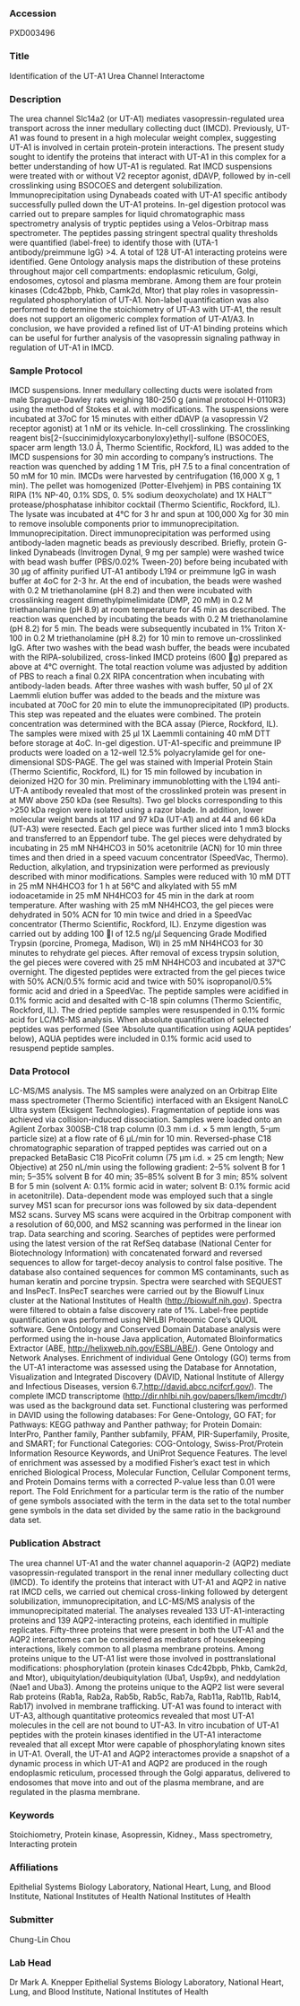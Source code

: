 ### Accession
PXD003496

### Title
Identification of the UT-A1 Urea Channel Interactome

### Description
The urea channel Slc14a2 (or UT-A1) mediates vasopressin-regulated urea transport across the inner medullary collecting duct (IMCD).  Previously, UT-A1 was found to present in a high molecular weight complex, suggesting UT-A1 is involved in certain protein-protein interactions.  The present study sought to identify the proteins that interact with UT-A1 in this complex for a better understanding of how UT-A1 is regulated.  Rat IMCD suspensions were treated with or without V2 receptor agonist, dDAVP, followed by in-cell crosslinking using BSOCOES and detergent solubilization.  Immunoprecipitation using Dynabeads coated with UT-A1 specific antibody successfully pulled down the UT-A1 proteins. In-gel digestion protocol was carried out to prepare samples for liquid chromatographic mass spectrometry analysis of tryptic peptides using a Velos-Orbitrap mass spectrometer.  The peptides passing stringent spectral quality thresholds were quantified (label-free) to identify those with (UTA-1 antibody/preimmune IgG) >4. A total of 128 UT-A1 interacting proteins were identified. Gene Ontology analysis maps the distribution of these proteins throughout major cell compartments: endoplasmic reticulum, Golgi, endosomes, cytosol and plasma membrane. Among them are four protein kinases (Cdc42bpb, Phkb, Camk2d, Mtor) that play roles in vasopressin-regulated phosphorylation of UT-A1. Non-label quantification was also performed to determine the stoichiometry of UT-A3 with UT-A1, the result does not support an oligomeric complex formation of UT-A1/A3.  In conclusion, we have provided a refined list of UT-A1 binding proteins which can be useful for further analysis of the vasopressin signaling pathway in regulation of UT-A1 in IMCD.

### Sample Protocol
IMCD suspensions. Inner medullary collecting ducts were isolated from male Sprague-Dawley rats weighing 180-250 g (animal protocol H-0110R3) using the method of Stokes et al. with modifications.  The suspensions were incubated at 37oC for 15 minutes with either dDAVP (a vasopressin V2 receptor agonist) at 1 nM or its vehicle.   In-cell crosslinking. The crosslinking reagent bis[2-(succinimidyloxycarbonyloxy)ethyl]-sulfone (BSOCOES, spacer arm length 13.0 Å, Thermo Scientific, Rockford, IL) was added to the IMCD suspensions for 30 min according to company’s instructions. The reaction was quenched by adding 1 M Tris, pH 7.5 to a final concentration of 50 mM for 10 min.  IMCDs were harvested by centrifugation (16,000 X g, 1 min).  The pellet was homogenized (Potter-Elvehjem) in PBS containing 1X RIPA (1% NP-40, 0.1% SDS, 0. 5% sodium deoxycholate) and 1X HALT™ protease/phosphatase inhibitor cocktail (Thermo Scientific, Rockford, IL).  The lysate was incubated at 4°C for 3 hr and spun at 100,000 Xg for 30 min to remove insoluble components prior to immunoprecipitation.   Immunoprecipitation.  Direct immunoprecipitation was performed using antibody-laden magnetic beads as previously described.  Briefly, protein G-linked Dynabeads  (Invitrogen Dynal, 9 mg per sample) were washed twice with bead wash buffer (PBS/0.02% Tween-20) before being incubated with 30 μg of affinity purified UT-A1 antibody L194 or preimmune IgG in wash buffer at 4oC for 2-3 hr.  At the end of incubation, the beads were washed with 0.2 M triethanolamine (pH 8.2) and then were incubated with crosslinking reagent dimethylpimelimidate (DMP, 20 mM) in 0.2 M triethanolamine (pH 8.9) at room temperature for 45 min as described.  The reaction was quenched by incubating the beads with 0.2 M triethanolamine (pH 8.2) for 5 min. The beads were subsequently incubated in 1% Triton X-100 in 0.2 M triethanolamine (pH 8.2) for 10 min to remove un-crosslinked IgG.  After two washes with the bead wash buffer, the beads were incubated with the RIPA-solubilized, cross-linked IMCD proteins (600 g) prepared as above at 4°C overnight.  The total reaction volume was adjusted by addition of PBS to reach a final 0.2X RIPA concentration when incubating with antibody-laden beads.  After three washes with wash buffer, 50 μl of 2X Laemmli elution buffer was added to the beads and the mixture was incubated at 70oC for 20 min to elute the immunoprecipitated (IP) products. This step was repeated and the eluates were combined. The protein concentration was determined with the BCA assay (Pierce, Rockford, IL).  The samples were mixed with 25 μl 1X Laemmli containing 40 mM DTT before storage at 4oC.   In-gel digestion.  UT-A1-specific and preimmune IP products were loaded on a 12-well 12.5% polyacrylamide gel for one-dimensional SDS-PAGE. The gel was stained with Imperial Protein Stain (Thermo Scientific, Rockford, IL) for 15 min followed by incubation in deionized H2O for 30 min. Preliminary immunoblotting with the L194 anti-UT-A antibody revealed that most of the crosslinked protein was present in at MW above 250 kDa (see Results).  Two gel blocks corresponding to this >250 kDa region were isolated using a razor blade.   In addition, lower molecular weight bands at 117 and 97 kDa (UT-A1) and at 44 and 66 kDa (UT-A3) were resected.  Each gel piece was further sliced into 1 mm3 blocks and transferred to an Eppendorf tube.  The gel pieces were dehydrated by incubating in 25 mM NH4HCO3 in 50% acetonitrile (ACN) for 10 min three times and then dried in a speed vacuum concentrator (SpeedVac, Thermo).   Reduction, alkylation, and trypsinization were performed as previously described with minor modifications.  Samples were reduced with 10 mM DTT in 25 mM NH4HCO3 for 1 h at 56°C and alkylated with 55 mM iodoacetamide in 25 mM NH4HCO3 for 45 min in the dark at room temperature.  After washing with 25 mM NH4HCO3, the gel pieces were dehydrated in 50% ACN for 10 min twice and dried in a SpeedVac concentrator (Thermo Scientific, Rockford, IL).  Enzyme digestion was carried out by adding 100 l of 12.5 ng/µl Sequencing Grade Modified Trypsin (porcine, Promega, Madison, WI) in 25 mM NH4HCO3 for 30 minutes to rehydrate gel pieces. After removal of excess trypsin solution, the gel pieces were covered with 25 mM NH4HCO3 and incubated at 37°C overnight. The digested peptides were extracted from the gel pieces twice with 50% ACN/0.5% formic acid and twice with 50% isopropanol/0.5% formic acid and dried in a SpeedVac.  The peptide samples were acidified in 0.1% formic acid and desalted with C-18 spin columns (Thermo Scientific, Rockford, IL).  The dried peptide samples were resuspended in 0.1% formic acid for LC/MS-MS analysis.  When absolute quantification of selected peptides was performed (See ‘Absolute quantification using AQUA peptides’ below), AQUA peptides were included in 0.1% formic acid used to resuspend peptide samples.

### Data Protocol
LC-MS/MS analysis. The MS samples were analyzed on an Orbitrap Elite mass spectrometer (Thermo Scientific) interfaced with an Eksigent NanoLC Ultra system (Eksigent Technologies).  Fragmentation of peptide ions was achieved via collision-induced dissociation.  Samples were loaded onto an Agilent Zorbax 300SB-C18 trap column (0.3 mm i.d. × 5 mm length, 5-μm particle size) at a flow rate of 6 μL/min for 10 min. Reversed-phase C18 chromatographic separation of trapped peptides was carried out on a prepacked BetaBasic C18 PicoFrit column (75 μm i.d. × 25 cm length; New Objective) at 250 nL/min using the following gradient: 2–5% solvent B for 1 min; 5–35% solvent B for 40 min; 35–85% solvent B for 3 min; 85% solvent B for 5 min (solvent A: 0.1% formic acid in water; solvent B: 0.1% formic acid in acetonitrile).  Data-dependent mode was employed such that a single survey MS1 scan for precursor ions was followed by six data-dependent MS2 scans.  Survey MS scans were acquired in the Orbitrap component with a resolution of 60,000, and MS2 scanning was performed in the linear ion trap. Data searching and scoring.  Searches of peptides were performed using the latest version of the rat RefSeq database (National Center for Biotechnology Information) with concatenated forward and reversed sequences to allow for target-decoy analysis to control false positive. The database also contained sequences for common MS contaminants, such as human keratin and porcine trypsin. Spectra were searched with SEQUEST and InsPecT. InsPecT searches were carried out by the Biowulf Linux cluster at the National Institutes of Health (http://biowulf.nih.gov). Spectra were filtered to obtain a false discovery rate of 1%. Label-free peptide quantification was performed using NHLBI Proteomic Core’s QUOIL software. Gene Ontology and Conserved Domain Database analysis were performed using the in-house Java application, Automated BIoinformatics Extractor (ABE, http://helixweb.nih.gov/ESBL/ABE/).  Gene Ontology and Network Analyses. Enrichment of individual Gene Ontology (GO) terms from the UT-A1 interactome was assessed using the Database for Annotation, Visualization and Integrated Discovery (DAVID, National Institute of Allergy and Infectious Diseases, version 6.7,http://david.abcc.ncifcrf.gov/).  The complete IMCD transcriptome  (http://dir.nhlbi.nih.gov/papers/lkem/imcdtr/) was used as the background data set.  Functional clustering was performed in DAVID using the following databases: For Gene-Ontology, GO FAT; for Pathways: KEGG pathway and Panther pathway; for Protein Domain: InterPro, Panther family, Panther subfamily, PFAM, PIR-Superfamily, Prosite, and SMART; for Functional Categories: COG-Ontology, Swiss-Prot/Protein Information Resource Keywords, and UniProt Sequence Features.  The level of enrichment was assessed by a modified Fisher’s exact test in which enriched Biological Process, Molecular Function, Cellular Component terms, and Protein Domains terms with a corrected P-value less than 0.01 were report.  The Fold Enrichment for a particular term is the ratio of the number of gene symbols associated with the term in the data set to the total number gene symbols in the data set divided by the same ratio in the background data set.

### Publication Abstract
The urea channel UT-A1 and the water channel aquaporin-2 (AQP2) mediate vasopressin-regulated transport in the renal inner medullary collecting duct (IMCD). To identify the proteins that interact with UT-A1 and AQP2 in native rat IMCD cells, we carried out chemical cross-linking followed by detergent solubilization, immunoprecipitation, and LC-MS/MS analysis of the immunoprecipitated material. The analyses revealed 133 UT-A1-interacting proteins and 139 AQP2-interacting proteins, each identified in multiple replicates. Fifty-three proteins that were present in both the UT-A1 and the AQP2 interactomes can be considered as mediators of housekeeping interactions, likely common to all plasma membrane proteins. Among proteins unique to the UT-A1 list were those involved in posttranslational modifications: phosphorylation (protein kinases Cdc42bpb, Phkb, Camk2d, and Mtor), ubiquitylation/deubiquitylation (Uba1, Usp9x), and neddylation (Nae1 and Uba3). Among the proteins unique to the AQP2 list were several Rab proteins (Rab1a, Rab2a, Rab5b, Rab5c, Rab7a, Rab11a, Rab11b, Rab14, Rab17) involved in membrane trafficking. UT-A1 was found to interact with UT-A3, although quantitative proteomics revealed that most UT-A1 molecules in the cell are not bound to UT-A3. In vitro incubation of UT-A1 peptides with the protein kinases identified in the UT-A1 interactome revealed that all except Mtor were capable of phosphorylating known sites in UT-A1. Overall, the UT-A1 and AQP2 interactomes provide a snapshot of a dynamic process in which UT-A1 and AQP2 are produced in the rough endoplasmic reticulum, processed through the Golgi apparatus, delivered to endosomes that move into and out of the plasma membrane, and are regulated in the plasma membrane.

### Keywords
Stoichiometry, Protein kinase, Asopressin, Kidney., Mass spectrometry, Interacting protein

### Affiliations
Epithelial Systems Biology Laboratory, National Heart, Lung, and Blood Institute, National Institutes of Health
National Institutes of Health

### Submitter
Chung-Lin  Chou

### Lab Head
Dr Mark A. Knepper
Epithelial Systems Biology Laboratory, National Heart, Lung, and Blood Institute, National Institutes of Health


